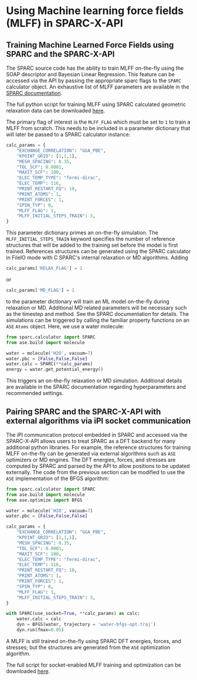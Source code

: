 # Using Machine learning force fields (MLFF) in SPARC-X-API

## Training Machine Learned Force Fields using SPARC and the SPARC-X-API

The SPARC source code has the ability to train MLFF on-the-fly using
the SOAP descriptor and Bayesian Linear Regression. This feature can
be accessed via the API by passing the appropriate sparc flags to the
`SPARC` calculator object. An exhaustive list of MLFF parameters are
available in the [SPARC
documentation](https://github.com/SPARC-X/SPARC/tree/master/doc).

The full python script for training MLFF using SPARC calculated geometric relaxation data can be downloaded [here](https://raw.githubusercontent.com/SPARC-X/SPARC-X-API/refs/heads/master/examples/FileIO/relax/relax_coords/mlff/run.py).

The primary flag of interest is the `MLFF_FLAG` which must be set to `1` to train a MLFF from scratch. This needs to be included in a parameter dictionary that will later be passed to a SPARC calculator instance:

```python
calc_params = {
    "EXCHANGE_CORRELATION": "GGA_PBE",
    "KPOINT_GRID": [1,1,1],
    "MESH_SPACING": 0.35,
    "TOL_SCF": 0.0001,
    "MAXIT_SCF": 100,
    "ELEC_TEMP_TYPE": "fermi-dirac",
    "ELEC_TEMP": 116,
    "PRINT_RESTART_FQ": 10,
    "PRINT_ATOMS": 1,
    "PRINT_FORCES": 1,
    "SPIN_TYP": 0,
    "MLFF_FLAG": 1,
    "MLFF_INITIAL_STEPS_TRAIN": 3,
}
```
This parameter dictionary primes an on-the-fly simulation. The `MLFF_INITIAL_STEPS_TRAIN` keyword specifies the number of reference structures that will be added to the training set before the model is first trained. References structures can be generated using the SPARC calculator in FileIO mode with C SPARC's internal relaxation or MD algorithms. Adding

```python
calc_params['RELAX_FLAG'] = 1
```

or

```python
calc_params['MD_FLAG'] = 1
```

to the parameter dictionary will train an ML model on-the-fly during
relaxation or MD. Additional MD related parameters will be necessary
such as the timestep and method. See the SPARC documentation for
details. The simulations can be triggered by calling the familiar
property functions on an `ASE` `Atoms` object. Here, we use a water
molecule:

```python
from sparc.calculator import SPARC
from ase.build import molecule

water = molecule('H2O', vacuum=7)
water.pbc = [False,False,False]
water.calc = SPARC(**calc_params)
energy = water.get_potential_energy()
```

This triggers an on-the-fly relaxation or MD simulation. Additional
details are available in the SPARC documentation regarding
hyperparameters and recommended settings.

## Pairing SPARC and the SPARC-X-API with external algorithms via iPI socket communication

The iPI communication protocol embedded in SPARC and accessed via the
SPARC-X-API allows users to treat SPARC as a DFT backend for many
additional python libraries. For example, the reference structures for
training MLFF on-the-fly can be generated via external algorithms such
as `ASE` optimizers or MD engines. The DFT energies, forces, and
stresses are computed by SPARC and parsed by the API to allow
positions to be updated externally. The code from the previous section
can be modified to use the `ASE` implementation of the BFGS algorithm:

```python
from sparc.calculator import SPARC
from ase.build import molecule
from ase.optimize import BFGS

water = molecule('H2O', vacuum=7)
water.pbc = [False,False,False]

calc_params = {
    "EXCHANGE_CORRELATION": "GGA_PBE",
    "KPOINT_GRID": [1,1,1],
    "MESH_SPACING": 0.35,
    "TOL_SCF": 0.0001,
    "MAXIT_SCF": 100,
    "ELEC_TEMP_TYPE": "fermi-dirac",
    "ELEC_TEMP": 116,
    "PRINT_RESTART_FQ": 10,
    "PRINT_ATOMS": 1,
    "PRINT_FORCES": 1,
    "SPIN_TYP": 0,
    "MLFF_FLAG": 1,
    "MLFF_INITIAL_STEPS_TRAIN": 3,
}

with SPARC(use_socket=True, **calc_params) as calc:
    water.calc = calc
    dyn = BFGS(water, trajectory = 'water-bfgs-opt.traj')
    dyn.run(fmax=0.05)
```

A MLFF is still trained on-the-fly using SPARC DFT energies, forces, and stresses; but the structures are generated from the `ASE` optimization algorithm.

The full script for socket-enabled MLFF training and optimization can be downloaded [here](https://raw.githubusercontent.com/SPARC-X/SPARC-X-API/refs/heads/master/examples/socket/md/mlff/plumed/run.py).
